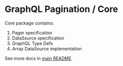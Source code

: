 # GraphQL Pagination / Core

Core package contains:

1. Pager specification
2. DataSource specification
3. GraphQL Type Defs
4. Array DataSource implementation

See more docs in [main README](https://github.com/lkrzyzanek/graphql-pagination).

